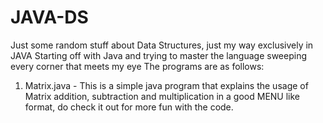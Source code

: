# JAVA-DS
Just some random stuff about Data Structures, just my way exclusively in JAVA
Starting off with Java and trying to master the language sweeping every corner that meets my eye
The programs are as follows: 

1) Matrix.java - This is a simple java program that explains the usage of Matrix addition, subtraction and multiplication in a good MENU      like format, do check it out for more fun with the code.

